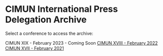 # CIMUN International Press Delegation Archive

Select a conference to access the archive:

CIMUN XIX - February 2023 - Coming Soon
[CIMUN XVIII - February 2022](/2022/)
[CIMUN XVII - February 2021](/2021/)